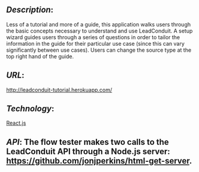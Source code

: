 ## *Description*:
Less of a tutorial and more of a guide, this application walks users through the basic concepts necessary to understand and use LeadConduit. A setup wizard guides users through a series of questions in order to tailor the information in the guide for their particular use case (since this can vary significantly between use cases). Users can change the source type at the top right hand of the guide. 

## *URL*: 
http://leadconduit-tutorial.herokuapp.com/

## *Technology*:
[React.js](https://facebook.github.io/react/)

## *API*: The flow tester makes two calls to the LeadConduit API through a Node.js server: https://github.com/jonjperkins/html-get-server. 